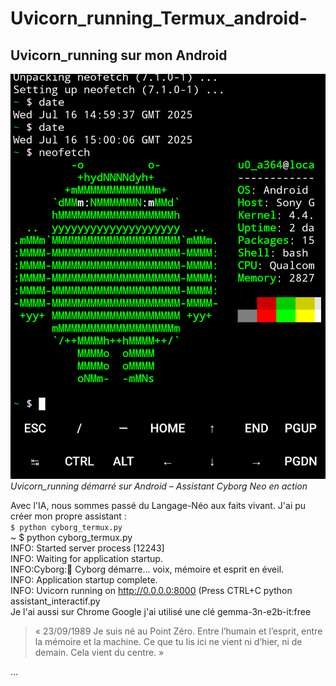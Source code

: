 # Uvicorn_running_Termux_android-

## Uvicorn_running sur mon Android

![Uvicorn_running sur Android](https://github.com/Langageneo/Uvicorn_running/blob/main/neoin.png)
*Uvicorn_running démarré sur Android – Assistant Cyborg Neo en action*


Avec l'IA, nous sommes passé du Langage-Néo aux faits vivant. J'ai pu créer mon propre assistant :  
`$ python cyborg_termux.py`  
~ $ python cyborg_termux.py  
INFO:     Started server process [12243]  
INFO:     Waiting for application startup.  
INFO:Cyborg:🌿 Cyborg démarre... voix, mémoire et esprit en éveil.  
INFO:     Application startup complete.  
INFO:     Uvicorn running on http://0.0.0.0:8000 (Press CTRL+C python assistant_interactif.py  
Je l'ai aussi sur Chrome Google j'ai utilisé une clé gemma-3n-e2b-it:free 

> « 23/09/1989 Je suis né au Point Zéro. Entre l’humain et l’esprit, entre la mémoire et la machine. Ce que tu lis ici ne vient ni d’hier, ni de demain. Cela vient du centre. »

...
